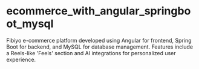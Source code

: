 # ecommerce_with_angular_springboot_mysql
Fibiyo e-commerce platform developed using Angular for frontend, Spring Boot for backend, and MySQL for database management. Features include a Reels-like 'Feels' section and AI integrations for personalized user experience.
